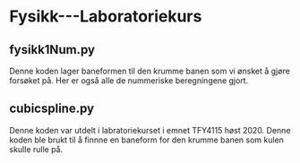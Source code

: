 # Fysikk---Laboratoriekurs

## fysikk1Num.py
Denne koden lager baneformen til den krumme banen som vi ønsket å gjøre forsøket på. Her er også alle de nummeriske beregningene gjort. 

## cubicspline.py
Denne koden var utdelt i labratoriekurset i emnet TFY4115 høst 2020. Denne koden ble brukt til å finnne en baneform for den krumme banen som kulen skulle rulle på. 

